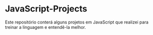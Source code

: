 # JavaScript-Projects
Este repositório conterá alguns projetos em JavaScript que realizei para treinar a linguagem e entendê-la melhor.  

  
